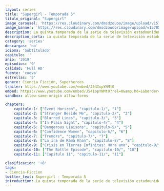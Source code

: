 ```yaml
---
layout: series
title: "Supergirl - Temporada 5"
titulo_original: "Supergirl"
image_carousel: 'https://res.cloudinary.com/dmsdzouoo/image/upload/v1570590546/supergirl-min_zkjnni.jpg'
image_banner: 'https://res.cloudinary.com/dmsdzouoo/image/upload/v1570590546/NOTAS3-783x385-min_zhqyrt.jpg'
description: La quinta temporada de la serie de televisión estadounidense Supergirl, que se basa en el personaje de DC Comics Kara Zor-El / Supergirl, se estrenó en Estados Unidos en The CW el 6 de octubre de 2019. Se desarrolla en el Arrowverso, compartiendo continuidad con las otras series de televisión de la franquicia. La temporada es producida por Berlanti Productions, Warner Bros. Television y DC Entertainment.
description_corta: La quinta temporada de la serie de televisión estadounidense Supergirl, que se basa en el personaje de DC Comics Kara Zor-El / Supergirl, se estrenó en Estados Unidos en The CW el 6 de octubre de 2019. Se desarrolla en el Arrowverso, compartiendo continuidad con las..
category: 'series'
descargas: 'no'
idioma: 'Subtitulado'
capitulo: ''
anio: '2019'
episodios: '9'
calidad: 'Full HD'
fuente: 'cueva'
estrellas: '5'
genero: Ciencia Ficción, Superheroes
trailer: https://www.youtube.com/embed/J54IopYNMt0
embed: https://www.youtube.com/embed/J54IopYNMt0?rel=0&amp;hd=1&border=0&wmode=opaque&enablejsapi=1&modestbranding=1&controls=1&showinfo=1
sandbox: allow-same-origin allow-forms 

chapters:
    capitulo-1: ["Event Horizon", "capitulo-1/", "1"]
    capitulo-2: ["Stranger Beside Me", "capitulo-2/", "2"]
    capitulo-3: ["Blurred Lines", "capitulo-3/", "3"]
    capitulo-4: ["In Plain Sight", "capitulo-4/", "4"]
    capitulo-5: ["Dangerous Liaisons", "capitulo-5/", "5"]
    capitulo-6: ["Confidence Women", "capitulo-6/", "6"]
    capitulo-7: ["Tremors", "capitulo-7/", "7"]
    capitulo-8: ["La ira de Rama Khan", "capitulo-8/", "8"]
    capitulo-9: ["Crisis en Tierras Infinitas: Hora uno", "capitulo-9/", "9"]
    capitulo-10: ["The Bottle Episode", "capitulo-10/", "10"]
    capitulo-11: ["Capitulo 11", "capitulo-11/", "11"]

clasificacion: '+8'
tags:
- Ciencia-Ficcion
twitter_text: Supergirl - Temporada 5
introduction: La quinta temporada de la serie de televisión estadounidense Supergirl, que se basa en el personaje de DC Comics Kara Zor-El / Supergirl, se estrenó en Estados Unidos en The CW el 6 de octubre de 2019. Se desarrolla en el Arrowverso, compartiendo continuidad con las
---
```












